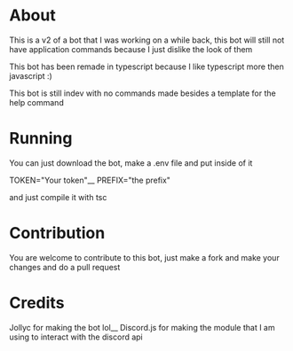 # About

This is a v2 of a bot that I was working on a while back, this bot will still not have application commands because I just dislike the look of them

This bot has been remade in typescript because I like typescript more then javascript :)

This bot is still indev with no commands made besides a template for the help command

# Running

You can just download the bot, make a .env file and put inside of it

TOKEN="Your token"__
PREFIX="the prefix"

and just compile it with tsc

# Contribution

You are welcome to contribute to this bot, just make a fork and make your changes and do a pull request

# Credits

Jollyc for making the bot lol__
Discord.js for making the module that I am using to interact with the discord api

